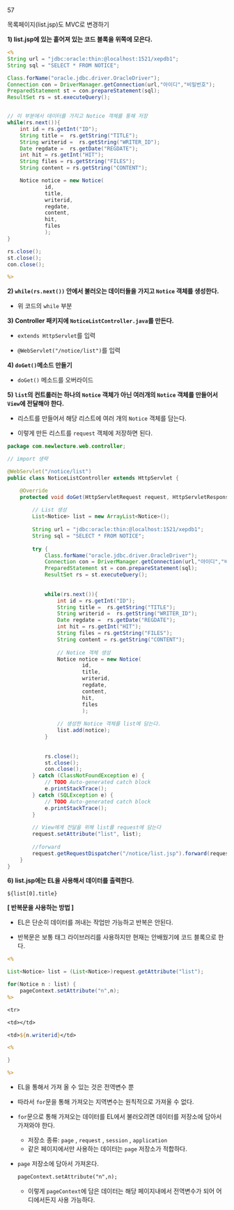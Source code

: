 57

목록페이지(list.jsp)도 MVC로 변경하기





**1) list.jsp에 있는 흩어져 있는 코드 블록을 위쪽에 모은다.**

```jsp
<%
String url = "jdbc:oracle:thin:@localhost:1521/xepdb1";
String sql = "SELECT * FROM NOTICE"; 

Class.forName("oracle.jdbc.driver.OracleDriver");
Connection con = DriverManager.getConnection(url,"아이디","비밀번호");
PreparedStatement st = con.prepareStatement(sql);
ResultSet rs = st.executeQuery();


// 이 부분에서 데이터를 가지고 Notice 객체를 통해 저장
while(rs.next()){
	int id = rs.getInt("ID");
	String title =  rs.getString("TITLE");
	String writerid =  rs.getString("WRITER_ID");
	Date regdate =  rs.getDate("REGDATE");		
	int hit = rs.getInt("HIT");
	String files = rs.getString("FILES");
	String content = rs.getString("CONTENT");

	Notice notice = new Notice(
			id,
			title,
			writerid,
			regdate,
			content,
			hit,
			files
			);
}

rs.close();
st.close();
con.close();

%>
```



**2) `while(rs.next())` 안에서 불러오는 데이터들을 가지고 `Notice` 객체를 생성한다.**

* 위 코드의 `while` 부분

   

  

**3) Controller 패키지에 `NoticeListController.java`를 만든다.**

* `extends HttpServlet`를 입력

* `@WebServlet("/notice/list")`를 입력

  

  

**4) `doGet()`메소드 만들기**

* `doGet()` 메소드를 오버라이드

  

  

**5) `list`의 컨트롤러는 하나의 `Notice` 객체가 아닌 여러개의 `Notice` 객체를 만들어서 `View`에 전달해야 한다.** 

* 리스트를 만들어서 해당 리스트에 여러 개의 `Notice` 객체를 담는다.

* 이렇게 만든 리스트를 `request` 객체에 저장하면 된다. 

```java
package com.newlecture.web.controller;

// import 생략

@WebServlet("/notice/list")
public class NoticeListController extends HttpServlet {

	@Override
	protected void doGet(HttpServletRequest request, HttpServletResponse response) throws ServletException, IOException {
		
		// List 생성
		List<Notice> list = new ArrayList<Notice>(); 
		
		String url = "jdbc:oracle:thin:@localhost:1521/xepdb1";
		String sql = "SELECT * FROM NOTICE"; 
		
		try {
			Class.forName("oracle.jdbc.driver.OracleDriver");
			Connection con = DriverManager.getConnection(url,"아이디","비밀번호");
			PreparedStatement st = con.prepareStatement(sql);
			ResultSet rs = st.executeQuery();
			
			
			while(rs.next()){
				int id = rs.getInt("ID");
				String title =  rs.getString("TITLE");
				String writerid =  rs.getString("WRITER_ID");
				Date regdate =  rs.getDate("REGDATE");		
				int hit = rs.getInt("HIT");
				String files = rs.getString("FILES");
				String content = rs.getString("CONTENT");
				
                // Notice 객체 생성 
				Notice notice = new Notice(
						id,
						title,
						writerid,
						regdate,
						content,
						hit,
						files
						);
				
				// 생성한 Notice 객체를 list에 담는다.
				list.add(notice);
			}
			
			
			rs.close();
			st.close();
			con.close();
		} catch (ClassNotFoundException e) {
			// TODO Auto-generated catch block
			e.printStackTrace();
		} catch (SQLException e) {
			// TODO Auto-generated catch block
			e.printStackTrace();
		}
		
        // View에게 전달을 위해 list를 request에 담는다
		request.setAttribute("list", list);
		
		//forward
		request.getRequestDispatcher("/notice/list.jsp").forward(request,response);
	}
}
```

  

  

**6) list.jsp에는 EL을 사용해서 데이터를 출력한다.**

`${list[0].title}`



**[ 반복문을 사용하는 방법 ]**

* EL은 단순히 데이터를 꺼내는 작업만 가능하고 반복은 안된다.

* 반복문은 보통 태그 라이브러리를 사용하지만 현재는 안배웠기에 코드 블록으로 한다.

```jsp
<% 

List<Notice> list = (List<Notice>)request.getAttribute("list");

for(Notice n : list) {
    pageContext.setAttribute("n",n);
%>

<tr>

<td></td>

<td>${n.writerid}</td>

<%

}

%>
```

* EL을 통해서 가져 올 수 있는 것은 전역변수 뿐

* 따라서 `for`문을 통해 가져오는 지역변수는 원칙적으로 가져올 수 없다.

* `for`문으로 통해 가져오는 데이터를 EL에서 불러오려면 데이터를 저장소에 담아서 가져와야 한다.

  * 저장소 종류: `page` , `request` , `session` , `application` 
  * 같은 페이지에서만 사용하는 데이터는 `page` 저장소가 적합하다.

* `page` 저장소에 담아서 가져온다.

  ```jsp
  pageContext.setAttribute("n",n);
  ```

  * 이렇게 `pageContext`에 담은 데이터는 해당 페이지내에서 전역변수가 되어 어디에서든지 사용 가능하다.

